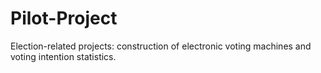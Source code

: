 # Pilot-Project
Election-related projects: construction of electronic voting machines and voting intention statistics.
